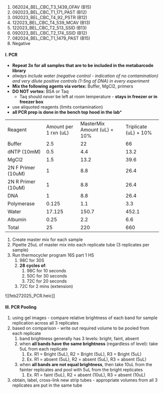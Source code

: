 1. 062024_BEL_CBC_T3_1439_OFAV (B15)
2. 092023_BEL_CBC_T1_171_PAST (B12)
3. 092023_BEL_CBC_T4_92_PSTR (B12)
4. 122023_BEL_CBC_T4_539_MCAV (B13)
5. 122023_BEL_CBC_T2_513_SSID (B13)
6. 092023_BEL_CBC_T2_174_SSID (B12)
7. 082024_BEL_CBC_T1_1479_PAST (B15)
8. Negative 

#### I. PCR

- **Repeat 3x for all samples that are to be included in the metabarcode library**
- *always include water (negative control - indication of no contamination) and very dilute positive controls (1-5ng of DNA) in every experiment*
- **Mix the following agents via vortex:** Buffer, MgCl2, primers
- **DO NOT vortex:** BSA or Taq
	- Taq should *never* be left at room temperature - **stays in freezer or in freezer box**
- use aliquoted reagents (limits contamination)
- **all PCR prep is done in the bench top hood in the lab***

|                    |                       |                             |                       |
| ------------------ | --------------------- | --------------------------- | --------------------- |
| Reagent            | Amount per 1 rxn (uL) | MasterMix Amount (uL) + 10% | Triplicate (uL) + 10% |
| Buffer             | 2.5                   | 22                          | 66                    |
| dNTP (10mM)        | 0.5                   | 4.4                         | 13.2                  |
| MgCl2              | 1.5                   | 13.2                        | 39.6                  |
| 2N F Primer (10uM) | 1                     | 8.8                         | 26.4                  |
| 2N R Primer (10uM) | 1                     | 8.8                         | 26.4                  |
| DNA                | 1                     | 8.8                         | 26.4                  |
| Polymerase         | 0.125                 | 1.1                         | 3.3                   |
| Water              | 17.125                | 150.7                       | 452.1                 |
| Albumin            | 0.25                  | 2.2                         | 6.6                   |
| Total              | 25                    | 220                         | 660                   |
1. Create master mix for each sample
2. Pipette 25uL of master mix into each replicate tube (3 replicates per sample)
3. Run thermocycler program 16S part 1 HS
	1. 98C for 30S
	2. **28** **cycles of**:
		1. 98C for 10 seconds
		2. 50C for 30 seconds
		3. 72C for 20 seconds
	3. 72C for 2 mins (extension)

![[feb272025_PCR.heic]]
#### III. PCR Pooling
1. using gel images - compare relative brightness of each band for sample replication across all 3 replicates
2. based on comparison - write out required volume to be pooled from each replicate
	1. band brightness generally has 3 levels: bright, faint, absent
	2. when **all bands have the same brightness** (regardless of level): take 5uL from each replicate
		1. Ex. R1 = Bright (5uL), R2 = Bright (5uL), R3 = Bright (5uL)
		2. Ex. R1 = absent (5uL), R2 = absent (5uL), R3 = absent (5uL)
	3. when **all bands are not equal brightness**, then take 10uL from the fainter replicates and pool with 5uL from the bright replicates
		1. Ex. R1 = faint (5uL), R2 = absent (10uL), R3 = absent (10uL)
3. obtain, label, cross-link new strip tubes - appropriate volumes from all 3 replicates are put in the same tube
